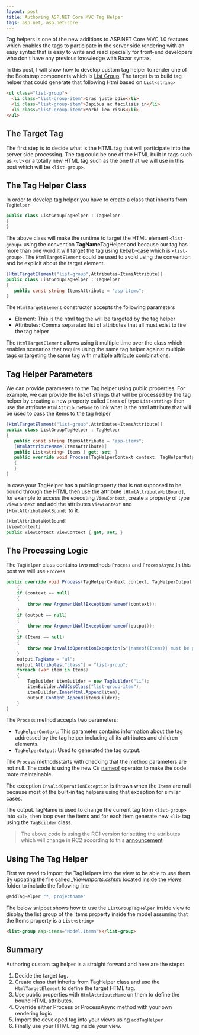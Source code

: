 ```yaml
---
layout: post
title: Authoring ASP.NET Core MVC Tag Helper
tags: asp.net, asp.net-core
---
```


Tag helpers is one of the new additions to ASP.NET Core MVC 1.0 features which enables the tags to participate in the server side rendering with an easy syntax that is easy to write and read specially for front-end developers who don't have any previous knowledge with Razor syntax.

In this post, I will show how to develop custom tag helper to render one of the Bootstrap components which is [List Group](http://getbootstrap.com/components/#list-group). The target is to build tag helper that could generate that following Html based on `List<string>`

```html
<ul class="list-group">
  <li class="list-group-item">Cras justo odio</li>
  <li class="list-group-item">Dapibus ac facilisis in</li>
  <li class="list-group-item">Morbi leo risus</li>
</ul>
```

## The Target Tag
The first step is to decide what is the HTML tag that will participate into the server side processing. The tag could be one of the HTML built in tags such as `<ul>` or a totally new HTML tag such as the one that we will use in this post which will be `<list-group>`.

## The Tag Helper Class
In order to develop tag helper you have to create a class that inherits from `TagHelper`
```csharp
public class ListGroupTagHelper : TagHelper
{  
}
```

The above class will make the runtime to target the HTML element `<list-group>` using the convention **TagName**TagHelper and because our tag has more than one word it will target the tag using [kebab-case](http://stackoverflow.com/a/12273101/499930) which is `<list-group>`. The `HtmlTargetElement` could be used to avoid using the convention and be explicit about the target element.

```csharp
[HtmlTargetElement("list-group",Attributes=ItemsAttribute)]
public class ListGroupTagHelper : TagHelper
{
   public const string ItemsAttribute = "asp-items";
}
```
The `HtmlTargetElement` constructor accepts the following parameters

 - Element: This is the html tag the will be targeted by the tag helper
 - Attributes: Comma separated list of attributes that all must exist to fire the tag helper

The `HtmlTargetElement` allows using it multiple time over the class which enables scenarios that require using the same tag helper against multiple tags or targeting the same tag with multiple attribute combinations.

## Tag Helper Parameters
We can provide parameters to the Tag helper using public properties.
For example, we can provide the list of strings that will be processed by the tag helper by creating a new property called `Items` of type `List<string>` then use the attribute `HtmlAttributeName` to link what is the html attribute that will be used to pass the items to the tag helper

```csharp
[HtmlTargetElement("list-group",Attributes=ItemsAttribute)]
public class ListGroupTagHelper : TagHelper
{
   public const string ItemsAttribute = "asp-items";
   [HtmlAttributeName(ItemsAttribute)]
   public List<string> Items { get; set; }
   public override void Process(TagHelperContext context, TagHelperOutput output)
   {
   }
}
```

In case your TagHelper has a public property that is not supposed to be bound through the HTML then use the attribute `[HtmlAttributeNotBound]`, for example to access the executing `ViewContext`, create a property of type `ViewContext` and add the attributes `ViewContext` and `[HtmlAttributeNotBound]` to it.

```csharp
[HtmlAttributeNotBound]
[ViewContext]
public ViewContext ViewContext { get; set; }
```

## The Processing Logic
The `TagHelper` class contains two methods `Process` and `ProcessAsync`,In this post we will use `Process`

```csharp
public override void Process(TagHelperContext context, TagHelperOutput output)
    {
    if (context == null)
    {
        throw new ArgumentNullException(nameof(context));
    }
    if (output == null)
    {
        throw new ArgumentNullException(nameof(output));
    }
    if (Items == null)
    {
        throw new InvalidOperationException($"{nameof(Items)} must be provided");
    }
    output.TagName = "ul";
    output.Attributes["class"] = "list-group";
    foreach (var item in Items)
    {
        TagBuilder itemBuilder = new TagBuilder("li");
        itemBuilder.AddCssClass("list-group-item");
        itemBuilder.InnerHtml.Append(item);
        output.Content.Append(itemBuilder);
    }
}
```

The `Process` method accepts two parameters:

 - `TagHelperContext`: This parameter contains information about the tag addressed by the tag helper including all its attributes and children elements.
 - `TagHelperOutput`: Used to generated the tag output.

The `Process` methodsstarts with checking that the method parameters are not null. The code is using the new C# [nameof](https://msdn.microsoft.com/en-au/library/dn986596.aspx) operator to make the code more maintainable. 

The exception `InvalidOperationException` is thrown when the `Items` are null because most of the built-in tag helpers using that exception for similar cases.

The output.TagName is used to change the current tag from `<list-group>` into `<ul>`, then loop over the items and for each item generate new `<li>` tag using the `TagBuilder` class.

> The above code is using the RC1 version for setting the attributes which will change in RC2 according to this [announcement](https://github.com/aspnet/Announcements/issues/151)

## Using The Tag Helper
First we need to import the TagHelpers into the view to be able to use them. By updating the file called *_ViewImports.cshtml* located inside the *views* folder to include the following line

```csharp
@addTagHelper "*, projectname"
```

The below snippet shows how to use the `ListGroupTagHelper` inside view to display the list group of the Items property inside the model assuming that the Items property is a `List<string>`

```html
<list-group asp-items="Model.Items"></list-group>
```

## Summary
Authoring custom tag helper is a straight forward and here are the steps:

 1. Decide the target tag.
 2. Create class that inherits from TagHelper class and use the `HtmlTargetElement` to define the target HTML tag.
 3. Use public properties with `HtmlAttributeName` on them to define the bound HTML attributes.
 4. Override either Process or ProcessAsync method with your own rendering logic
 5. Import the developed tag into your views using `addTagHelper`
 6. Finally use your HTML tag inside your view.